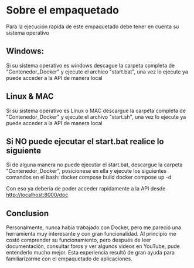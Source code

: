 # Sobre el empaquetado

Para la ejecución rapida de este empaquetado debe tener en cuenta su sistema operativo

## Windows:
Si su sistema operativo es windows descague la carpeta completa de "Contenedor_Docker" y ejecute el archico "start.bat", una vez lo ejecute ya puede acceder a la API de manera local

## Linux & MAC
Si su sistema operativo es Linux o MAC descargue la carpeta completa de "Contenedor_Docker" y ejecute el archivo "start.sh", una vez lo ejecute ya puede acceder a la API de manera local

## Si NO puede ejecutar el start.bat realice lo siguiente
Si de alguna manera no puede ejecutar el start.bat, descargue la carpeta "Contenedor_Docker", posicionese en ella y ejecute los siguientes comandos en el bash:
docker compose build
docker compose up -d

Con eso ya deberia de poder acceder rapidamente a la API desde [http://localhost:8000/doc](http://localhost:8000/redoc)

## Conclusion
Personalmente, nunca había trabajado con Docker, pero me pareció una herramienta muy interesante y con gran funcionalidad. Al principio me costó comprender su funcionamiento, pero después de
leer documentación, consultar foros y ver algunos videos en YouTube, pude entenderlo mucho mejor. Esta experiencia resultó de gran ayuda para familiarizarme con el empaquetado de aplicaciones.
